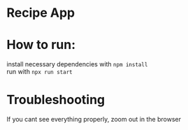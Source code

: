 # Recipe App

# How to run:

install necessary dependencies with `npm install`	
run with `npx run start`

# Troubleshooting
If you cant see everything properly, zoom out in the browser
